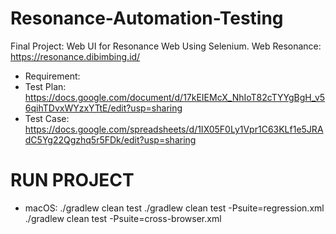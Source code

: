 # Resonance-Automation-Testing
Final Project: Web UI for Resonance Web Using Selenium.
Web Resonance: https://resonance.dibimbing.id/

- Requirement: 
- Test Plan: https://docs.google.com/document/d/17kEIEMcX_NhIoT82cTYYgBgH_v56qihTDvxWYzxYTtE/edit?usp=sharing 
- Test Case: https://docs.google.com/spreadsheets/d/1IX05F0Ly1Vpr1C63KLf1e5JRAdC5Yg22Qgzhq5r5FDk/edit?usp=sharing

# RUN PROJECT 
- macOS:
./gradlew clean test 
./gradlew clean test -Psuite=regression.xml
./gradlew clean test -Psuite=cross-browser.xml


